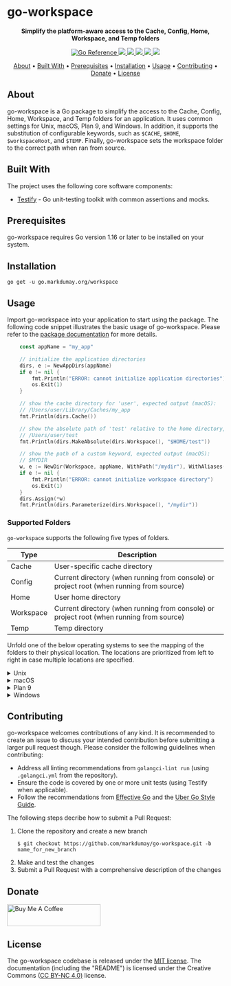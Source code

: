# go-workspace

<!-- Tagline -->
<p align="center">
    <b>Simplify the platform-aware access to the Cache, Config, Home, Workspace, and Temp folders</b>
    <br />
</p>


<!-- Badges -->
<p align="center">
    <a href="https://pkg.go.dev/go.markdumay.org/workspace" alt="Go Package">
        <img src="https://pkg.go.dev/badge/go.markdumay.org/workspace.svg" alt="Go Reference" />
    </a>
    <a href="https://www.codefactor.io/repository/github/markdumay/go-workspace" alt="CodeFactor">
        <img src="https://img.shields.io/codefactor/grade/github/markdumay/go-workspace" />
    </a>
    <a href="https://github.com/markdumay/go-workspace/commits/main" alt="Last commit">
        <img src="https://img.shields.io/github/last-commit/markdumay/go-workspace.svg" />
    </a>
    <a href="https://github.com/markdumay/go-workspace/issues" alt="Issues">
        <img src="https://img.shields.io/github/issues/markdumay/go-workspace.svg" />
    </a>
    <a href="https://github.com/markdumay/go-workspace/pulls" alt="Pulls">
        <img src="https://img.shields.io/github/issues-pr-raw/markdumay/go-workspace.svg" />
    </a>
    <a href="https://github.com/markdumay/go-workspace/blob/main/LICENSE" alt="License">
        <img src="https://img.shields.io/github/license/markdumay/go-workspace" />
    </a>
</p>


<!-- Table of Contents -->
<p align="center">
  <a href="#about">About</a> •
  <a href="#built-with">Built With</a> •
  <a href="#prerequisites">Prerequisites</a> •
  <a href="#installation">Installation</a> •
  <a href="#usage">Usage</a> •
  <a href="#contributing">Contributing</a> •
  <a href="#donate">Donate</a> •
  <a href="#license">License</a>
</p>


## About
go-workspace is a Go package to simplify the access to the Cache, Config, Home, Workspace, and Temp folders for an application. It uses common settings for Unix, macOS, Plan 9, and Windows. In addition, it supports the substitution of configurable keywords, such as `$CACHE`, `$HOME`, `$workspaceRoot`, and `$TEMP`. Finally, go-workspace sets the workspace folder to the correct path when ran from source.


## Built With
The project uses the following core software components:
* [Testify][testify_url] - Go unit-testing toolkit with common assertions and mocks.


## Prerequisites
go-workspace requires Go version 1.16 or later to be installed on your system.


## Installation
```console
go get -u go.markdumay.org/workspace
```


## Usage
Import go-workspace into your application to start using the package. The following code snippet illustrates the basic usage of go-workspace. Please refer to the [package documentation][package] for more details.

<!-- TODO: add example -->
```go
	const appName = "my_app"

	// initialize the application directories
	dirs, e := NewAppDirs(appName)
	if e != nil {
		fmt.Println("ERROR: cannot initialize application directories")
		os.Exit(1)
	}

	// show the cache directory for 'user', expected output (macOS):
	// /Users/user/Library/Caches/my_app
	fmt.Println(dirs.Cache())

	// show the absolute path of 'test' relative to the home directory, expected output (macOS):
	// /Users/user/test
	fmt.Println(dirs.MakeAbsolute(dirs.Workspace(), "$HOME/test"))

	// show the path of a custom keyword, expected output (macOS):
	// $MYDIR
	w, e := NewDir(Workspace, appName, WithPath("/mydir"), WithAliases([]string{"$MYDIR"}))
	if e != nil {
		fmt.Println("ERROR: cannot initialize workspace directory")
		os.Exit(1)
	}
	dirs.Assign(*w)
	fmt.Println(dirs.Parameterize(dirs.Workspace(), "/mydir"))
```

### Supported Folders
`go-workspace` supports the following five types of folders.

| Type      | Description |
|-----------|-------------|
| Cache     | User-specific cache directory |
| Config    | Current directory (when running from console) or project root (when running from source) |
| Home      | User home directory |
| Workspace | Current directory (when running from console) or project root (when running from source) |
| Temp      | Temp directory |

Unfold one of the below operating systems to see the mapping of the folders to their physical location. The locations are prioritized from left to right in case multiple locations are specified.

<details>
<summary>Unix</summary>

| Type      | Default location                                        |
|-----------|---------------------------------------------------------|
| Cache     | `$XDG_CACHE_HOME/$APP_NAME` or `$HOME/.cache/$APP_NAME` |
| Config    | `$PWD`                                                  |
| Home      | `$HOME/.$APP_NAME`                                      |
| Workspace | `$PWD`                                                  |
| Temp      | `$TMPDIR` or `/tmp`                                     |
</details>

<details>
<summary>macOS</summary>

| Type      | Default location                                        |
|-----------|---------------------------------------------------------|
| Cache     | `$HOME/Library/Caches/$APP_NAME` |
| Config    | `$PWD`                                                  |
| Home      | `$HOME/.$APP_NAME`                                      |
| Workspace | `$PWD`                                                  |
| Temp      | `$TMPDIR` or `/tmp`                                     |
</details>

<details>
<summary>Plan 9</summary>

| Type      | Default location                                        |
|-----------|---------------------------------------------------------|
| Cache     | `$home/lib/cache/$APP_NAME`                             |
| Config    | `$pwd`                                                  |
| Home      | `$home/.$APP_NAME`                                      |
| Workspace | `$pwd`                                                  |
| Temp      | `/tmp`                                                  |
</details>

<details>
<summary>Windows</summary>

| Type      | Default location                                                                                  |
|-----------|---------------------------------------------------------------------------------------------------|
| Cache     | `%LocalAppData%\$APP_NAME`                                                                        |
| Config    | `%cd%`                                                                                            |
| Home      | `%HOME%\$APP_NAME`, `%HOMEDRIVE%\$APP_NAME`, `%HOMEPATH%\$APP_NAME`, or `%USERPROFILE%\$APP_NAME` |
| Workspace | `%cd%`                                                                                            |
| Temp      | `%TMP%`, `%TEMP%`, `%USERPROFILE%`, or the Windows directory                                      |
</details>


## Contributing
go-workspace welcomes contributions of any kind. It is recommended to create an issue to discuss your intended contribution before submitting a larger pull request though. Please consider the following guidelines when contributing:
- Address all linting recommendations from `golangci-lint run` (using `.golangci.yml` from the repository).
- Ensure the code is covered by one or more unit tests (using Testify when applicable).
- Follow the recommendations from [Effective Go][effective_go] and the [Uber Go Style Guide][uber_go_guide].

The following steps decribe how to submit a Pull Request:
1. Clone the repository and create a new branch 
    ```console
    $ git checkout https://github.com/markdumay/go-workspace.git -b name_for_new_branch
    ```
2. Make and test the changes
3. Submit a Pull Request with a comprehensive description of the changes


## Donate
<a href="https://www.buymeacoffee.com/markdumay" target="_blank"><img src="https://cdn.buymeacoffee.com/buttons/lato-orange.png" alt="Buy Me A Coffee" style="height: 51px !important;width: 217px !important;"></a>


## License
The go-workspace codebase is released under the [MIT license][license]. The documentation (including the "README") is licensed under the Creative Commons ([CC BY-NC 4.0)][cc-by-nc-4.0] license.

<!-- MARKDOWN PUBLIC LINKS -->
[cc-by-nc-4.0]: https://creativecommons.org/licenses/by-nc/4.0/
[effective_go]: https://golang.org/doc/effective_go
[testify_url]: https://github.com/stretchr/testify
[uber_go_guide]: https://github.com/uber-go/guide/

<!-- MARKDOWN MAINTAINED LINKS -->
<!-- TODO: add blog link
[blog]: https://markdumay.com
-->
[blog]: https://github.com/markdumay
[license]: https://github.com/markdumay/go-workspace/blob/main/LICENSE
[package]: https://pkg.go.dev/go.markdumay.org/workspace
[repository]: https://github.com/markdumay/go-workspace.git